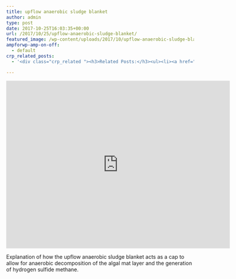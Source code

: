 ```yaml
---
title: upflow anaerobic sludge blanket
author: admin
type: post
date: 2017-10-25T16:03:35+00:00
url: /2017/10/25/upflow-anaerobic-sludge-blanket/
featured_image: /wp-content/uploads/2017/10/upflow-anaerobic-sludge-blanket.jpg
ampforwp-amp-on-off:
  - default
crp_related_posts:
  - '<div class="crp_related "><h3>Related Posts:</h3><ul><li><a href="https://scdhub.org/2017/12/25/wastewater-treatment-and-biosolids-management/"    ><img src="https://scdhub.org/wp-content/uploads/2017/12/wastewater-treatment-and-biosoli-150x150.jpg" alt="Wastewater treatment and Biosolids management" title="Wastewater treatment and Biosolids management" width="150" height="150" class="crp_thumb crp_featured" /><span class="crp_title">Wastewater treatment and Biosolids management</span></a></li><li><a href="https://scdhub.org/2018/01/06/household-and-neighborhood-sanitation-infrastructures-excreta-wastewater-disposal-in-developing-countries/"    ><img src="https://scdhub.org/wp-content/plugins/contextual-related-posts/default.png" alt="Household and neighborhood Sanitation Infrastructures: Excreta, wastewater disposal in developing countries" title="Household and neighborhood Sanitation Infrastructures: Excreta, wastewater disposal in developing countries" width="150" height="150" class="crp_thumb crp_default" /><span class="crp_title">Household and neighborhood Sanitation&hellip;</span></a></li><li><a href="https://scdhub.org/2017/11/23/untreated-drinking-water-related-health-effects/"    ><img src="https://scdhub.org/wp-content/plugins/contextual-related-posts/default.png" alt="Health effects of untreated drinking water" title="Health effects of untreated drinking water" width="150" height="150" class="crp_thumb crp_default" /><span class="crp_title">Health effects of untreated drinking water</span></a></li><li><a href="https://scdhub.org/2017/12/13/slow-sand-filtration/"    ><img src="https://scdhub.org/wp-content/uploads/2017/12/slow-sand-filtration-150x150.jpg" alt="Slow Sand Filtration" title="Slow Sand Filtration" width="150" height="150" class="crp_thumb crp_featured" /><span class="crp_title">Slow Sand Filtration</span></a></li><li><a href="https://scdhub.org/2017/10/24/large-slow-sand-filter-systems/"    ><img src="https://scdhub.org/wp-content/uploads/2017/10/maxresdefault-3-150x150.jpg" alt="Large slow sand filter systems" title="Large slow sand filter systems" width="150" height="150" class="crp_thumb crp_featured" /><span class="crp_title">Large slow sand filter systems</span></a></li><li><a href="https://scdhub.org/2017/10/21/conventional-primary-wastewater-treatment/"    ><img src="https://scdhub.org/wp-content/uploads/2017/10/conventional-primary-wastewater-treatment-150x150.jpg" alt="conventional primary wastewater treatment" title="conventional primary wastewater treatment" width="150" height="150" class="crp_thumb crp_featured" /><span class="crp_title">conventional primary wastewater treatment</span></a></li></ul><div class="crp_clear"></div></div>'

---
```

<iframe width="600" height="450" src="https://www.youtube.com/embed/NdAXOfc-vWw?feature=oembed" frameborder="0" gesture="media" allowfullscreen></iframe>

Explanation of how the upflow anaerobic sludge blanket acts as a cap to allow for anaerobic decomposition of the algal mat layer and the generation of hydrogen sulfide methane.